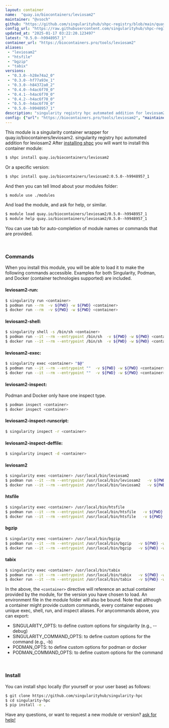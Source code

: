 ```yaml
---
layout: container
name:  "quay.io/biocontainers/leviosam2"
maintainer: "@vsoch"
github: "https://github.com/singularityhub/shpc-registry/blob/main/quay.io/biocontainers/leviosam2/container.yaml"
config_url: "https://raw.githubusercontent.com/singularityhub/shpc-registry/main/quay.io/biocontainers/leviosam2/container.yaml"
updated_at: "2025-01-17 03:22:20.123497"
latest: "0.5.0--h9948957_1"
container_url: "https://biocontainers.pro/tools/leviosam2"
aliases:
 - "leviosam2"
 - "htsfile"
 - "bgzip"
 - "tabix"
versions:
 - "0.3.0--h28e74a2_0"
 - "0.3.0--hf77a93e_1"
 - "0.3.0--h84372a0_2"
 - "0.4.0--h4ac6f70_0"
 - "0.4.1--h4ac6f70_0"
 - "0.4.2--h4ac6f70_0"
 - "0.5.0--h4ac6f70_0"
 - "0.5.0--h9948957_1"
description: "singularity registry hpc automated addition for leviosam2"
config: {"url": "https://biocontainers.pro/tools/leviosam2", "maintainer": "@vsoch", "description": "singularity registry hpc automated addition for leviosam2", "latest": {"0.5.0--h9948957_1": "sha256:fe0a4fc3b0a1364bfee5e76d3e5da70a84d531695a1150d2fb07c71f176aa5aa"}, "tags": {"0.3.0--h28e74a2_0": "sha256:0f9408d2585fdff469405db33f4fcb7ab6447a3046d97cbc12dc128d8651317d", "0.3.0--hf77a93e_1": "sha256:88ee0e89173512415d5db65f225235c13f306688d66ba90f5c28d8de1f05f10c", "0.3.0--h84372a0_2": "sha256:6d7b299668754cab7d818e00b9fad24a49a3f7af5004f1d4d934e058d67b2454", "0.4.0--h4ac6f70_0": "sha256:0859ddedda456cf599abb862d28ac97f68505f2e3473b04163e784d8047980e6", "0.4.1--h4ac6f70_0": "sha256:480a5726966af496bc33f28df19248b2510e576768679c0d8ca3ef0233b5fdc9", "0.4.2--h4ac6f70_0": "sha256:405aacb46b4b8b2fd62d713638ed6d0b9176ec3c686ea3c30d385fd6bb4abf8c", "0.5.0--h4ac6f70_0": "sha256:2734d84bfe4639bc8ced8fc54967f6fabb7a24ae9ba60b60c9ee61bdf904a9ee", "0.5.0--h9948957_1": "sha256:fe0a4fc3b0a1364bfee5e76d3e5da70a84d531695a1150d2fb07c71f176aa5aa"}, "docker": "quay.io/biocontainers/leviosam2", "aliases": {"leviosam2": "/usr/local/bin/leviosam2", "htsfile": "/usr/local/bin/htsfile", "bgzip": "/usr/local/bin/bgzip", "tabix": "/usr/local/bin/tabix"}}
---
```


This module is a singularity container wrapper for quay.io/biocontainers/leviosam2.
singularity registry hpc automated addition for leviosam2
After [installing shpc](#install) you will want to install this container module:


```bash
$ shpc install quay.io/biocontainers/leviosam2
```

Or a specific version:

```bash
$ shpc install quay.io/biocontainers/leviosam2:0.5.0--h9948957_1
```

And then you can tell lmod about your modules folder:

```bash
$ module use ./modules
```

And load the module, and ask for help, or similar.

```bash
$ module load quay.io/biocontainers/leviosam2/0.5.0--h9948957_1
$ module help quay.io/biocontainers/leviosam2/0.5.0--h9948957_1
```

You can use tab for auto-completion of module names or commands that are provided.

<br>

### Commands

When you install this module, you will be able to load it to make the following commands accessible.
Examples for both Singularity, Podman, and Docker (container technologies supported) are included.

#### leviosam2-run:

```bash
$ singularity run <container>
$ podman run --rm  -v ${PWD} -w ${PWD} <container>
$ docker run --rm  -v ${PWD} -w ${PWD} <container>
```

#### leviosam2-shell:

```bash
$ singularity shell -s /bin/sh <container>
$ podman run --it --rm --entrypoint /bin/sh  -v ${PWD} -w ${PWD} <container>
$ docker run --it --rm --entrypoint /bin/sh  -v ${PWD} -w ${PWD} <container>
```

#### leviosam2-exec:

```bash
$ singularity exec <container> "$@"
$ podman run --it --rm --entrypoint ""  -v ${PWD} -w ${PWD} <container> "$@"
$ docker run --it --rm --entrypoint ""  -v ${PWD} -w ${PWD} <container> "$@"
```

#### leviosam2-inspect:

Podman and Docker only have one inspect type.

```bash
$ podman inspect <container>
$ docker inspect <container>
```

#### leviosam2-inspect-runscript:

```bash
$ singularity inspect -r <container>
```

#### leviosam2-inspect-deffile:

```bash
$ singularity inspect -d <container>
```


#### leviosam2

```bash
$ singularity exec <container> /usr/local/bin/leviosam2
$ podman run --it --rm --entrypoint /usr/local/bin/leviosam2   -v ${PWD} -w ${PWD} <container> -c " $@"
$ docker run --it --rm --entrypoint /usr/local/bin/leviosam2   -v ${PWD} -w ${PWD} <container> -c " $@"
```


#### htsfile

```bash
$ singularity exec <container> /usr/local/bin/htsfile
$ podman run --it --rm --entrypoint /usr/local/bin/htsfile   -v ${PWD} -w ${PWD} <container> -c " $@"
$ docker run --it --rm --entrypoint /usr/local/bin/htsfile   -v ${PWD} -w ${PWD} <container> -c " $@"
```


#### bgzip

```bash
$ singularity exec <container> /usr/local/bin/bgzip
$ podman run --it --rm --entrypoint /usr/local/bin/bgzip   -v ${PWD} -w ${PWD} <container> -c " $@"
$ docker run --it --rm --entrypoint /usr/local/bin/bgzip   -v ${PWD} -w ${PWD} <container> -c " $@"
```


#### tabix

```bash
$ singularity exec <container> /usr/local/bin/tabix
$ podman run --it --rm --entrypoint /usr/local/bin/tabix   -v ${PWD} -w ${PWD} <container> -c " $@"
$ docker run --it --rm --entrypoint /usr/local/bin/tabix   -v ${PWD} -w ${PWD} <container> -c " $@"
```



In the above, the `<container>` directive will reference an actual container provided
by the module, for the version you have chosen to load. An environment file in the
module folder will also be bound. Note that although a container
might provide custom commands, every container exposes unique exec, shell, run, and
inspect aliases. For anycommands above, you can export:

 - SINGULARITY_OPTS: to define custom options for singularity (e.g., --debug)
 - SINGULARITY_COMMAND_OPTS: to define custom options for the command (e.g., -b)
 - PODMAN_OPTS: to define custom options for podman or docker
 - PODMAN_COMMAND_OPTS: to define custom options for the command

<br>

### Install

You can install shpc locally (for yourself or your user base) as follows:

```bash
$ git clone https://github.com/singularityhub/singularity-hpc
$ cd singularity-hpc
$ pip install -e .
```

Have any questions, or want to request a new module or version? [ask for help!](https://github.com/singularityhub/singularity-hpc/issues)